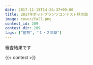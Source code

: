 ```yaml
---
date: 2017-11-15T14:26:37+09:00
title: 2017年ポットプランツコンテスト秋の部
image: cover/fall.png
contest_id: 209
contest_dir: 209
tags: ["苗物", "１・２年草"]
---
```

審査結果です

{{< contest >}}
